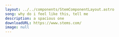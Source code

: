 ```yaml
---
layout: ../../components/StemComponentLayout.astro
song: why do i feel like this, tell me
description: a spacious one
downloadURL: https://www.stems.com/
image: null
---
```

